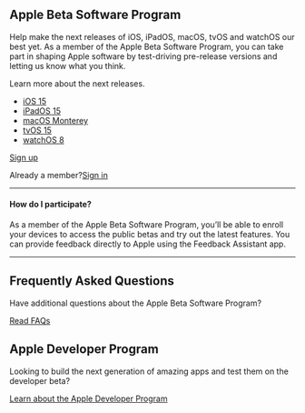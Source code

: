Apple Beta Software Program
----------

Help make the next releases of iOS, iPadOS, macOS, tvOS and watchOS our best yet. As a member of the Apple Beta Software Program, you can take part in shaping Apple software by test-driving pre-release versions and letting us know what you think.

Learn more about the next releases.

* [iOS 15](https://www.apple.com/ios/ios-15-preview/)
* [iPadOS 15](https://www.apple.com/ipados/ipados-preview/)
* [macOS Monterey](https://www.apple.com/macos/monterey-preview/)
* [tvOS 15](https://www.apple.com/apple-tv-4k/)
* [watchOS 8](https://www.apple.com/watchos/watchos-preview/)

[Sign up](https://beta.apple.com/sp/betaprogram/legal?lo=y)

Already a member?[Sign in](https://beta.apple.com/sp/betaprogram/legal?lo=y)

---

#### How do I participate? ####

As a member of the Apple Beta Software Program, you’ll be able to enroll your devices to access the public betas and try out the latest features. You can provide feedback directly to Apple using the Feedback Assistant app.

---

Frequently Asked Questions
----------

Have additional questions about
the Apple Beta Software Program?

[Read FAQs](https://beta.apple.com/sp/betaprogram/faq)

Apple Developer Program
----------

Looking to build the next generation of amazing apps and test them on the developer beta?

[Learn about the Apple Developer Program](https://developer.apple.com/programs/)
